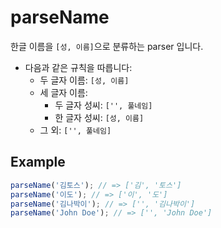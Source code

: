 # parseName

한글 이름을 `[성, 이름]`으로 분류하는 parser 입니다.

- 다음과 같은 규칙을 따릅니다:
  - 두 글자 이름: `[성, 이름]`
  - 세 글자 이름:
    - 두 글자 성씨: `['', 풀네임]`
    - 한 글자 성씨: `[성, 이름]`
  - 그 외: `['', 풀네임]`

## Example

```typescript
parseName('김토스'); // => ['김', '토스']
parseName('이도'); // => ['이', '도']
parseName('김나박이'); // => ['', '김나박이']
parseName('John Doe'); // => ['', 'John Doe']
```
